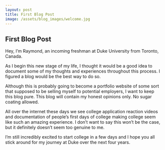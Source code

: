 ```yaml
---
layout: post
title: First Blog Post
image: /assets/blog_images/welcome.jpg
---
```


## First Blog Post

Hey, I’m Raymond, an incoming freshman at Duke University from Toronto, Canada.

As I begin this new stage of my life, I thought it would be a good idea to document some of my thoughts and experiences throughout this process. I figured a blog would be the best way to do so. 

Although this is probably going to become a portfolio website of some sort that supposed to be selling myself to potential employers, I want to keep this blog pure. This blog will contain my honest opinions only. No sugar coating allowed.

All over the internet these days we see college application reaction videos and documentation of people’s first days of college making college seem like such an amazing experience. I don’t want to say this won’t be the case, but it definitely doesn’t seem too genuine to me. 

I’m still incredibly excited to start college in a few days and I hope you all stick around for my journey at Duke over the next four years.
